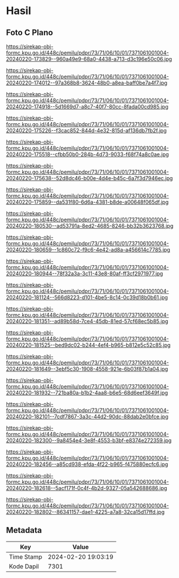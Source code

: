 # Hasil

## Foto C Plano

https://sirekap-obj-formc.kpu.go.id/448c/pemilu/pdpr/73/71/06/10/01/7371061001004-20240220-173829--960a49e9-68a0-4438-a713-d3c196e50c06.jpg

https://sirekap-obj-formc.kpu.go.id/448c/pemilu/pdpr/73/71/06/10/01/7371061001004-20240220-174012--97a368b8-3624-48b0-a8ea-baff0be7a4f7.jpg

https://sirekap-obj-formc.kpu.go.id/448c/pemilu/pdpr/73/71/06/10/01/7371061001004-20240220-174918--5d1669d7-a8c7-40f7-80cc-8fada00cd985.jpg

https://sirekap-obj-formc.kpu.go.id/448c/pemilu/pdpr/73/71/06/10/01/7371061001004-20240220-175226--f3cac852-844d-4e32-815d-af136db7fb2f.jpg

https://sirekap-obj-formc.kpu.go.id/448c/pemilu/pdpr/73/71/06/10/01/7371061001004-20240220-175518--cfbb50b0-284b-4d73-9033-f68f74a8c0ae.jpg

https://sirekap-obj-formc.kpu.go.id/448c/pemilu/pdpr/73/71/06/10/01/7371061001004-20240220-175638--52d8dc46-b00e-4d4e-b45c-6a7f3d7946ec.jpg

https://sirekap-obj-formc.kpu.go.id/448c/pemilu/pdpr/73/71/06/10/01/7371061001004-20240220-175859--da531f80-6d6a-4381-b8de-a00648f065df.jpg

https://sirekap-obj-formc.kpu.go.id/448c/pemilu/pdpr/73/71/06/10/01/7371061001004-20240220-180530--ad53791a-8ed2-4685-8246-bb32b3623768.jpg

https://sirekap-obj-formc.kpu.go.id/448c/pemilu/pdpr/73/71/06/10/01/7371061001004-20240220-180659--1c860c72-f9c6-4e42-ad8a-a456614c7785.jpg

https://sirekap-obj-formc.kpu.go.id/448c/pemilu/pdpr/73/71/06/10/01/7371061001004-20240220-180944--78f32a3a-3c11-43e8-80af-ff3cf2971977.jpg

https://sirekap-obj-formc.kpu.go.id/448c/pemilu/pdpr/73/71/06/10/01/7371061001004-20240220-181124--566d8223-d101-4be5-8c14-0c39d18b0b61.jpg

https://sirekap-obj-formc.kpu.go.id/448c/pemilu/pdpr/73/71/06/10/01/7371061001004-20240220-181351--ad89b58d-7ce4-45db-81ed-57cf68ec5b85.jpg

https://sirekap-obj-formc.kpu.go.id/448c/pemilu/pdpr/73/71/06/10/01/7371061001004-20240220-181525--bed9dc02-b244-4ef4-b965-b812e5c52c85.jpg

https://sirekap-obj-formc.kpu.go.id/448c/pemilu/pdpr/73/71/06/10/01/7371061001004-20240220-181649--3ebf5c30-1908-4558-921e-6b03f87b1a04.jpg

https://sirekap-obj-formc.kpu.go.id/448c/pemilu/pdpr/73/71/06/10/01/7371061001004-20240220-181932--721ba80a-b1b2-4aa8-b6e5-68d6eef3649f.jpg

https://sirekap-obj-formc.kpu.go.id/448c/pemilu/pdpr/73/71/06/10/01/7371061001004-20240220-182101--7cdf7867-3a3c-44d2-90dc-88dab2e0bfce.jpg

https://sirekap-obj-formc.kpu.go.id/448c/pemilu/pdpr/73/71/06/10/01/7371061001004-20240220-182300--9a8454e4-3e8f-4553-b3bf-e8374e272359.jpg

https://sirekap-obj-formc.kpu.go.id/448c/pemilu/pdpr/73/71/06/10/01/7371061001004-20240220-182456--a85cd938-efda-4f22-b965-f475880ecfc6.jpg

https://sirekap-obj-formc.kpu.go.id/448c/pemilu/pdpr/73/71/06/10/01/7371061001004-20240220-182618--5acf171f-0c4f-4b2d-9327-05a542688686.jpg

https://sirekap-obj-formc.kpu.go.id/448c/pemilu/pdpr/73/71/06/10/01/7371061001004-20240220-182802--86341157-dae1-4225-a7a8-32ca15d17ffd.jpg


## Metadata

| Key        | Value               |
| ---------- | ------------------- |
| Time Stamp | 2024-02-20 19:03:19 |
| Kode Dapil | 7301                |




